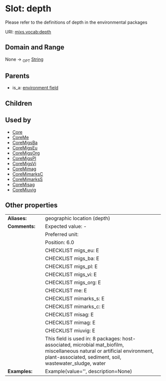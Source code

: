 
# Slot: depth


Please refer to the definitions of depth in the environmental packages

URI: [mixs.vocab:depth](https://w3id.org/mixs/vocab/depth)


## Domain and Range

None ->  <sub>OPT</sub> [String](types/String.md)

## Parents

 *  is_a: [environment field](environment_field.md)

## Children


## Used by

 * [Core](Core.md)
 * [CoreMe](CoreMe.md)
 * [CoreMigsBa](CoreMigsBa.md)
 * [CoreMigsEu](CoreMigsEu.md)
 * [CoreMigsOrg](CoreMigsOrg.md)
 * [CoreMigsPl](CoreMigsPl.md)
 * [CoreMigsVi](CoreMigsVi.md)
 * [CoreMimag](CoreMimag.md)
 * [CoreMimarksC](CoreMimarksC.md)
 * [CoreMimarksS](CoreMimarksS.md)
 * [CoreMisag](CoreMisag.md)
 * [CoreMiuvig](CoreMiuvig.md)

## Other properties

|  |  |  |
| --- | --- | --- |
| **Aliases:** | | geographic location (depth) |
| **Comments:** | | Expected value: - |
|  | | Preferred unit:  |
|  | | Position: 6.0 |
|  | | CHECKLIST migs_eu: E |
|  | | CHECKLIST migs_ba: E |
|  | | CHECKLIST migs_pl: E |
|  | | CHECKLIST migs_vi: E |
|  | | CHECKLIST migs_org: E |
|  | | CHECKLIST me: E |
|  | | CHECKLIST mimarks_s: E |
|  | | CHECKLIST mimarks_c: E |
|  | | CHECKLIST misag: E |
|  | | CHECKLIST mimag: E |
|  | | CHECKLIST miuvig: E |
|  | | This field is used in: 8 packages: host-associated, microbial mat_biofilm, miscellaneous natural or artificial environment, plant-associated, sediment, soil, wastewater_sludge, water |
| **Examples:** | | Example(value='', description=None) |

